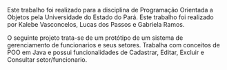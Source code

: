 Este trabalho foi realizado para a disciplina de Programação Orientada a Objetos pela Universidade do Estado do Pará.
Este trabalho foi realizado por Kalebe Vasconcelos, Lucas dos Passos e Gabriela Ramos.

O seguinte projeto trata-se de um protótipo de um sistema de gerenciamento de funcionarios e seus setores. Trabalha
com conceitos de POO em Java e possui funcionalidades de Cadastrar, Editar, Excluir e Consultar setor/funcionario.
